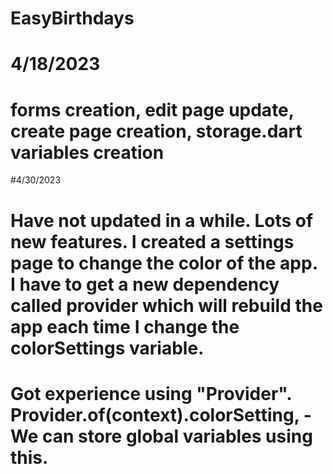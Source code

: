 # EasyBirthdays

# 4/18/2023
# forms creation, edit page update, create page creation, storage.dart variables creation


#4/30/2023
# Have not updated in a while. Lots of new features. I created a settings page to change the color of the app. I have to get a new dependency called provider which will rebuild the app each time I change the colorSettings variable.

# Got experience using "Provider". Provider.of<ColorProvider>(context).colorSetting, - We can store global variables using this.
